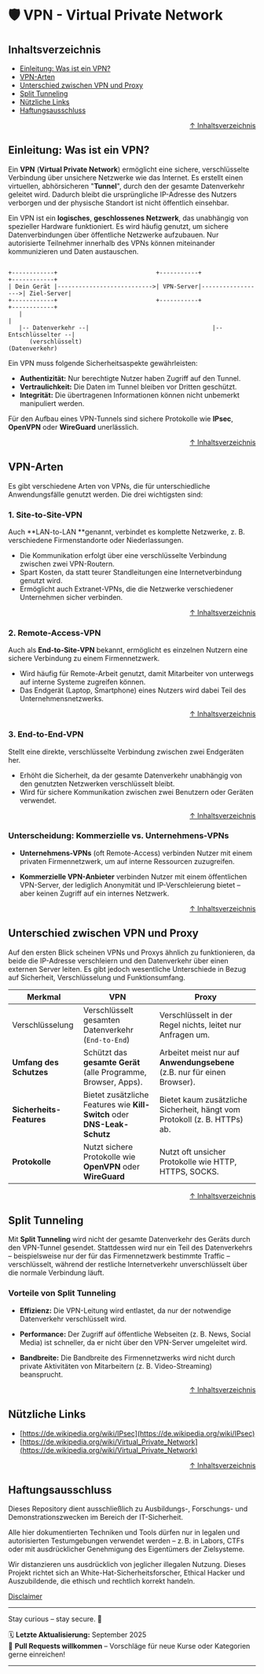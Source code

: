 # 🛡️ VPN - Virtual Private Network

## Inhaltsverzeichnis
- [Einleitung: Was ist ein VPN?](#einleitung-was-ist-ein-vpn)
- [VPN-Arten](#vpn-arten)
- [Unterschied zwischen VPN und Proxy](#unterschied-zwischen-vpn-und-proxy)
- [Split Tunneling](#split-tunneling)
- [Nützliche Links](#nützliche-links)
- [Haftungsausschluss](#haftungsausschluss)



<div align=right>

[↑ Inhaltsverzeichnis](#inhaltsverzeichnis)

</div>


## Einleitung: Was ist ein VPN?

Ein **VPN** (**Virtual Private Network**) ermöglicht eine sichere, verschlüsselte Verbindung über unsichere Netzwerke wie das Internet. Es erstellt einen virtuellen, abhörsicheren "**Tunnel**", durch den der gesamte Datenverkehr geleitet wird. Dadurch bleibt die ursprüngliche IP-Adresse des Nutzers verborgen und der physische Standort ist nicht öffentlich einsehbar.

Ein VPN ist ein **logisches**, **geschlossenes Netzwerk**, das unabhängig von spezieller Hardware funktioniert. Es wird häufig genutzt, um sichere Datenverbindungen über öffentliche Netzwerke aufzubauen. Nur autorisierte Teilnehmer innerhalb des VPNs können miteinander kommunizieren und Daten austauschen.


```text

+------------+                            +-----------+                   +------------+
| Dein Gerät |--------------------------->| VPN-Server|------------------>| Ziel-Server|
+------------+                            +-----------+                   +------------+
   |                                                                            |
   |-- Datenverkehr --|                                   |-- Entschlüsselter --|
      (verschlüsselt)                                          (Datenverkehr)

```

Ein VPN muss folgende Sicherheitsaspekte gewährleisten:
- **Authentizität:** Nur berechtigte Nutzer haben Zugriff auf den Tunnel.
- **Vertraulichkeit:** Die Daten im Tunnel bleiben vor Dritten geschützt.
- **Integrität:** Die übertragenen Informationen können nicht unbemerkt manipuliert werden.

Für den Aufbau eines VPN-Tunnels sind sichere Protokolle wie **IPsec**, **OpenVPN** oder **WireGuard** unerlässlich.


<div align=right>

[↑ Inhaltsverzeichnis](#inhaltsverzeichnis)

</div>


## VPN-Arten

Es gibt verschiedene Arten von VPNs, die für unterschiedliche Anwendungsfälle genutzt werden. Die drei wichtigsten sind:

### 1. Site-to-Site-VPN

Auch **LAN-to-LAN **genannt, verbindet es komplette Netzwerke, z. B. verschiedene Firmenstandorte oder Niederlassungen.

- Die Kommunikation erfolgt über eine verschlüsselte Verbindung zwischen zwei VPN-Routern.
- Spart Kosten, da statt teurer Standleitungen eine Internetverbindung genutzt wird.
- Ermöglicht auch Extranet-VPNs, die die Netzwerke verschiedener Unternehmen sicher verbinden.



<div align=right>

[↑ Inhaltsverzeichnis](#inhaltsverzeichnis)

</div>


### 2. Remote-Access-VPN

Auch als **End-to-Site-VPN** bekannt, ermöglicht es einzelnen Nutzern eine sichere Verbindung zu einem Firmennetzwerk.

- Wird häufig für Remote-Arbeit genutzt, damit Mitarbeiter von unterwegs auf interne Systeme zugreifen können.
- Das Endgerät (Laptop, Smartphone) eines Nutzers wird dabei Teil des Unternehmensnetzwerks.


<div align=right>

[↑ Inhaltsverzeichnis](#inhaltsverzeichnis)

</div>


### 3. End-to-End-VPN

Stellt eine direkte, verschlüsselte Verbindung zwischen zwei Endgeräten her.

- Erhöht die Sicherheit, da der gesamte Datenverkehr unabhängig von den genutzten Netzwerken verschlüsselt bleibt.
- Wird für sichere Kommunikation zwischen zwei Benutzern oder Geräten verwendet.


<div align=right>

[↑ Inhaltsverzeichnis](#inhaltsverzeichnis)

</div>


### Unterscheidung: Kommerzielle vs. Unternehmens-VPNs

- **Unternehmens-VPNs** (oft Remote-Access) verbinden Nutzer mit einem privaten Firmennetzwerk, um auf interne Ressourcen zuzugreifen.

- **Kommerzielle VPN-Anbieter** verbinden Nutzer mit einem öffentlichen VPN-Server, der lediglich Anonymität und IP-Verschleierung bietet – aber keinen Zugriff auf ein internes Netzwerk.


<div align=right>

[↑ Inhaltsverzeichnis](#inhaltsverzeichnis)

</div>

## Unterschied zwischen VPN und Proxy

Auf den ersten Blick scheinen VPNs und Proxys ähnlich zu funktionieren, da beide die IP-Adresse verschleiern und den Datenverkehr über einen externen Server leiten. Es gibt jedoch wesentliche Unterschiede in Bezug auf Sicherheit, Verschlüsselung und Funktionsumfang.


| **Merkmal** | **VPN** | **Proxy** |
|-------------|---------|-----------|
| Verschlüsselung | Verschlüsselt gesamten Datenverkehr (`End-to-End`) | Verschlüsselt in der Regel nichts, leitet nur Anfragen um. |
| **Umfang des Schutzes** | Schützt das **gesamte Gerät** (alle Programme, Browser, Apps). | Arbeitet meist nur auf **Anwendungsebene** (z.B. nur für einen Browser). | 
| **Sicherheits-Features** | Bietet zusätzliche Features wie **Kill-Switch** oder **DNS-Leak-Schutz** | Bietet kaum zusätzliche Sicherheit, hängt vom Protokoll (z. B. HTTPs) ab. |
| **Protokolle** | Nutzt sichere Protokolle wie **OpenVPN** oder **WireGuard** | Nutzt oft unsicher Protokolle wie HTTP, HTTPS, SOCKS. |


<div align=right>

[↑ Inhaltsverzeichnis](#inhaltsverzeichnis)

</div>

## Split Tunneling

Mit **Split Tunneling** wird nicht der gesamte Datenverkehr des Geräts durch den VPN-Tunnel gesendet. Stattdessen wird nur ein Teil des Datenverkehrs – beispielsweise nur der für das Firmennetzwerk bestimmte Traffic – verschlüsselt, während der restliche Internetverkehr unverschlüsselt über die normale Verbindung läuft.

### Vorteile von Split Tunneling

- **Effizienz:** Die VPN-Leitung wird entlastet, da nur der notwendige Datenverkehr verschlüsselt wird.

- **Performance:** Der Zugriff auf öffentliche Webseiten (z. B. News, Social Media) ist schneller, da er nicht über den VPN-Server umgeleitet wird.

- **Bandbreite:** Die Bandbreite des Firmennetzwerks wird nicht durch private Aktivitäten von Mitarbeitern (z. B. Video-Streaming) beansprucht.


<div align=right>

[↑ Inhaltsverzeichnis](#inhaltsverzeichnis)

</div>

## Nützliche Links
- [https://de.wikipedia.org/wiki/IPsec](https://de.wikipedia.org/wiki/IPsec)
- [https://de.wikipedia.org/wiki/Virtual_Private_Network](https://de.wikipedia.org/wiki/Virtual_Private_Network)

<div align=right>

[↑ Inhaltsverzeichnis](#inhaltsverzeichnis)

</div>


## Haftungsausschluss

Dieses Repository dient ausschließlich zu Ausbildungs-, Forschungs- und Demonstrationszwecken im Bereich der IT-Sicherheit.

Alle hier dokumentierten Techniken und Tools dürfen nur in legalen und autorisierten Testumgebungen verwendet werden – z. B. in Labors, CTFs oder mit ausdrücklicher Genehmigung des Eigentümers der Zielsysteme.

Wir distanzieren uns ausdrücklich von jeglicher illegalen Nutzung.
Dieses Projekt richtet sich an White-Hat-Sicherheitsforscher, Ethical Hacker und Auszubildende, die ethisch und rechtlich korrekt handeln.

[Disclaimer](/00-disclaimer/disclaimer.md)

--- 

Stay curious – stay secure. 🔐

🗓️ **Letzte Aktualisierung:** September 2025  
🤝 **Pull Requests willkommen** – Vorschläge für neue Kurse oder Kategorien gerne einreichen!

---